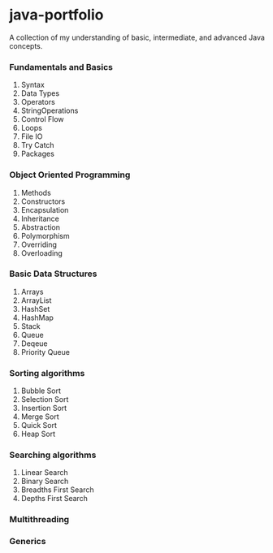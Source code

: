 # java-portfolio
A collection of my understanding of basic, intermediate, and advanced Java concepts.

### Fundamentals and Basics
1. Syntax
2. Data Types
3. Operators
4. StringOperations
5. Control Flow
6. Loops
7. File IO
8. Try Catch
9. Packages
### Object Oriented Programming
1. Methods
2. Constructors
3. Encapsulation
4. Inheritance
5. Abstraction
6. Polymorphism
7. Overriding
8. Overloading
### Basic Data Structures
1. Arrays
2. ArrayList
3. HashSet
4. HashMap
5. Stack
6. Queue
7. Deqeue
8. Priority Queue
### Sorting algorithms
1. Bubble Sort
2. Selection Sort
3. Insertion Sort
4. Merge Sort
5. Quick Sort
6. Heap Sort
### Searching algorithms
1. Linear Search
2. Binary Search
3. Breadths First Search
4. Depths First Search
### Multithreading
### Generics
